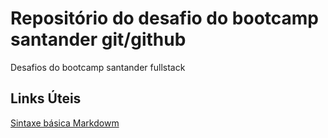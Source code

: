 # Repositório do desafio do bootcamp santander git/github
Desafios do bootcamp santander fullstack


## Links Úteis
[Sintaxe básica Markdowm](https://www.markdownguide.org/basic-syntax/)
